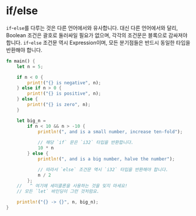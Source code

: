 # if/else

`if`-`else`를 다루는 것은 다른 언어에서와 유사합니다. 대신 다른 언어에서와 달리, Boolean 조건은 괄호로 둘러싸일 필요가 없으며, 각각의 조건문은 블록으로 감싸져야 합니다. `if`-`else` 조건문 역시 Expression이며, 모든 분기점들은 반드시 동일한 타입을 반환해야 합니다.

```rust
fn main() {
    let n = 5;

    if n < 0 {
        print!("{} is negative", n);
    } else if n > 0 {
        print!("{} is positive", n);
    } else {
        print!("{} is zero", n);
    }

    let big_n =
        if n < 10 && n > -10 {
            println!(", and is a small number, increase ten-fold");
            
            // 해당 `if` 문은 `i32` 타입을 반환합니다.
            10 * n
        } else {
            println!(", and is a big number, halve the number");

            // 따라서 `else` 조건문 역시 `i32` 타입을 반환해야 합니다.
            n / 2
        };
    //   ^ 여기에 세미콜론을 사용하는 것을 잊지 마세요!
    // 모든 `let` 바인딩이 그런 것처럼요.

    println!("{} -> {}", n, big_n);
}
```